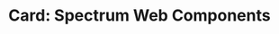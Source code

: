 ---
layout: examples.njk
title: 'Card: Spectrum Web Components'
displayName: Card
componentName: card
tags:
  - component-examples
---